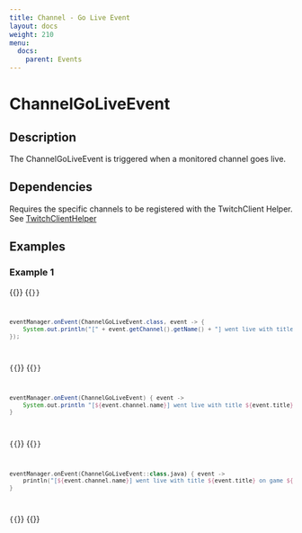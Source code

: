 ```yaml
---
title: Channel - Go Live Event
layout: docs
weight: 210
menu: 
  docs:
    parent: Events
---
```


# ChannelGoLiveEvent

## Description

The ChannelGoLiveEvent is triggered when a monitored channel goes live.

## Dependencies

Requires the specific channels to be registered with the TwitchClient Helper. See [TwitchClientHelper](../../twitch4j/client-helper)

## Examples

### Example 1

{{<codeblocks>}}
{{<code Java>}}
```java
eventManager.onEvent(ChannelGoLiveEvent.class, event -> {
	System.out.println("[" + event.getChannel().getName() + "] went live with title " + event.getTitle() + " on game " + event.getGameId() + "!");
});
```
{{</code>}}
{{<code Groovy>}}
```groovy
eventManager.onEvent(ChannelGoLiveEvent) { event ->
	System.out.println "[${event.channel.name}] went live with title ${event.title} on game ${event.gameId}!"
}
```
{{</code>}}
{{<code Kotlin>}}
```kotlin
eventManager.onEvent(ChannelGoLiveEvent::class.java) { event ->
	println("[${event.channel.name}] went live with title ${event.title} on game ${event.gameId}!");
}
```
{{</code>}}
{{</codeblocks>}}
